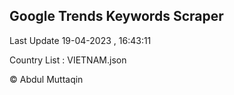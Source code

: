 

## Google Trends Keywords Scraper 
 
Last Update 19-04-2023 , 16:43:11

Country List :
VIETNAM.json



© Abdul Muttaqin 
